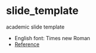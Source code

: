 # slide_template
academic slide template

- English font: Times new Roman 
- [Reference](https://www.zhihu.com/question/22446174/answer/155012501?utm_source=zhihu&utm_medium=social&utm_oi=720309352522596352)
